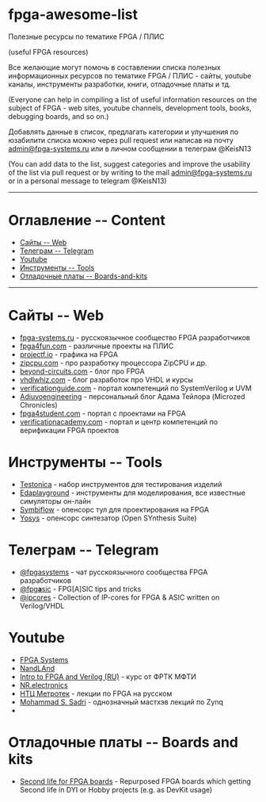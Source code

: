 # fpga-awesome-list
Полезные ресурсы по тематике FPGA / ПЛИС

(useful FPGA resources)

Все желающие могут помочь в составлении списка полезных информационных ресурсов по тематике FPGA / ПЛИС - сайты, youtube каналы, инструменты разработки, книги, отладочные платы и тд.

(Everyone can help in compiling a list of useful information resources on the subject of FPGA - web sites, youtube channels, development tools, books, debugging boards, and so on.)

Добавлять данные в список, предлагать категории и улучшения по юзабилити списка можно через pull request или написав на почту admin@fpga-systems.ru или в личном сообщении в телеграм @KeisN13

(You can add data to the list, suggest categories and improve the usability of the list via pull request or by writing to the mail admin@fpga-systems.ru or in a personal message to telegram @KeisN13)
***

# Оглавление -- Content
* [Сайты -- Web](#Сайты----Web)
* [Телеграм -- Telegram](#Телеграм----Telegram)
* [Youtube](#Youtube)
* [Инструменты -- Tools](#Инструменты----Tools)
* [Отладочные платы -- Boards-and-kits](#Отладочные-платы----Boards)

***

# Сайты -- Web
* [fpga-systems.ru](https://www.fpga-systems.ru) - русскоязычное сообщество FPGA разработчиков
* [fpga4fun.com](https://www.fpga4fun.com/) - различные проекты на ПЛИС
* [projectf.io](https://projectf.io/) - графика на FPGA
* [zipcpu.com](https://zipcpu.com/) - про разработку процессора ZipCPU и др.
* [beyond-circuits.com](https://www.beyond-circuits.com) - блог про FPGA
* [vhdlwhiz.com](https://vhdlwhiz.com/) - блог разработок про VHDL и курсы
* [verificationguide.com](https://verificationguide.com/) - портал компетенций по SystemVerilog и UVM
* [Adiuvoengineering](https://www.adiuvoengineering.com/) - персональный блог Адама Тейлора (Microzed Chronicles)
* [fpga4student.com](https://www.fpga4student.com/) - портал с проектами на FPGA
* [verificationacademy.com](https://verificationacademy.com/) - портал и центр компетенций по верификации FPGA проектов


# Инструменты -- Tools
* [Testonica](https://qi.testonica.com/) - набор инструментов для тестирования изделий
* [Edaplayground](https://edaplayground.com/) - инструменты для моделирования, все известные симуляторы он-лайн
* [Symbiflow](https://symbiflow.github.io/) - опенсорс тул для проектирования на FPGA
* [Yosys](https://github.com/YosysHQ/yosys) - опенсорс синтезатор (Open SYnthesis Suite)

# Телеграм -- Telegram
* [@fpgasystems](https://t.me/fpgasystems) - чат русскоязычного сообщества FPGA разработчиков
* [@fpg**a**sic](https://t.me/fpgasic) - FPG[A]SIC tips and tricks
* [@ipcores](https://t.me/ipcores) - Collection of IP-cores for FPGA & ASIC written on Verilog/VHDL


# Youtube
* [FPGA Systems](https://youtube.com/c/fpgasystems)
* [NandLAnd](https://www.youtube.com/channel/UCsdA-aNqtMA1_2T15aXePWw/videos)
* [Intro to FPGA and Verilog (RU)](https://www.youtube.com/watch?v=d-Swjqo8WZg&list=PLhtMaaf_npBz9zfsJMZC12Lk3zvHiJckr) - курс от ФРТК МФТИ
* [NR.electronics](https://www.youtube.com/channel/UCTJacQ2o8eCe09OI0G7PIYw)
* [НТЦ Метротек](https://www.youtube.com/channel/UCRMROACTUVdOVWkx_PL86uA/featured) - лекции по FPGA на русском
* [Mohammad S. Sadri](https://www.youtube.com/user/mamsadegh2) - однозначный мастхэв лекций по Zynq
* 


# Отладочные платы -- Boards and kits

* [Second life for FPGA boards](https://github.com/iDoka/awesome-fpga-boards) - Repurposed FPGA boards which getting Second life in DYI or Hobby projects (e.g. as DevKit usage)
